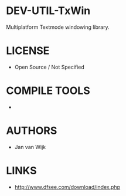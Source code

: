 DEV-UTIL-TxWin
==============

Multiplatform Textmode windowing library.

LICENSE
===============
* Open Source / Not Specified

COMPILE TOOLS
===============
* 
 
AUTHORS
===============
* Jan van Wijk

LINKS
===============
* http://www.dfsee.com/download/index.php
